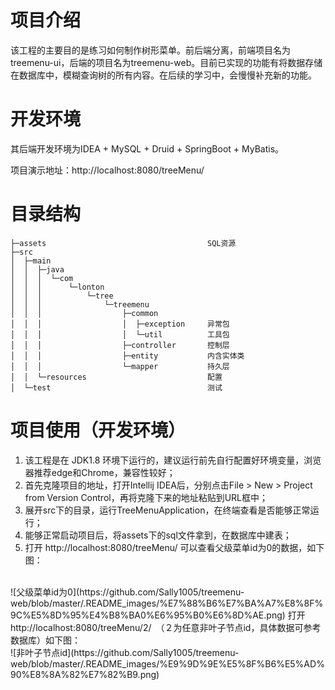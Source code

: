 # 项目介绍

该工程的主要目的是练习如何制作树形菜单。前后端分离，前端项目名为treemenu-ui，后端的项目名为treemenu-web。目前已实现的功能有将数据存储在数据库中，模糊查询树的所有内容。在后续的学习中，会慢慢补充新的功能。



# 开发环境

其后端开发环境为IDEA + MySQL + Druid + SpringBoot + MyBatis。

项目演示地址：http://localhost:8080/treeMenu/  
     



# 目录结构

```          
├─assets                                    SQL资源
├─src
│  ├─main
│  │  ├─java
│  │  │  └─com
│  │  │      └─lonton
│  │  │          └─tree
│  │  │              └─treemenu
│  │  │                  ├─common
│  │  │                  │  ├─exception     异常包      
│  │  │                  │  └─util          工具包     
│  │  │                  ├─controller       控制层  
│  │  │                  ├─entity           内含实体类   
│  │  │                  └─mapper           持久层                                       
│  │  └─resources                           配置   
│  └─test                                   测试  
```


# 项目使用（开发环境）

1. 该工程是在 JDK1.8 环境下运行的，建议运行前先自行配置好环境变量，浏览器推荐edge和Chrome，兼容性较好；
2. 首先克隆项目的地址，打开Intellij IDEA后，分别点击File > New > Project from Version Control，再将克隆下来的地址粘贴到URL框中；
3. 展开src下的目录，运行TreeMenuApplication，在终端查看是否能够正常运行；
4. 能够正常启动项目后，将assets下的sql文件拿到，在数据库中建表；
5. 打开 http://localhost:8080/treeMenu/ 可以查看父级菜单id为0的数据，如下图：
<br/>
![父级菜单id为0](https://github.com/Sally1005/treemenu-web/blob/master/.README_images/%E7%88%B6%E7%BA%A7%E8%8F%9C%E5%8D%95%E4%B8%BA0%E6%95%B0%E6%8D%AE.png) 
   打开 http://localhost:8080/treeMenu/2/　（２为任意非叶子节点id，具体数据可参考数据库）如下图：
   <br/>
![非叶子节点id](https://github.com/Sally1005/treemenu-web/blob/master/.README_images/%E9%9D%9E%E5%8F%B6%E5%AD%90%E8%8A%82%E7%82%B9.png)


